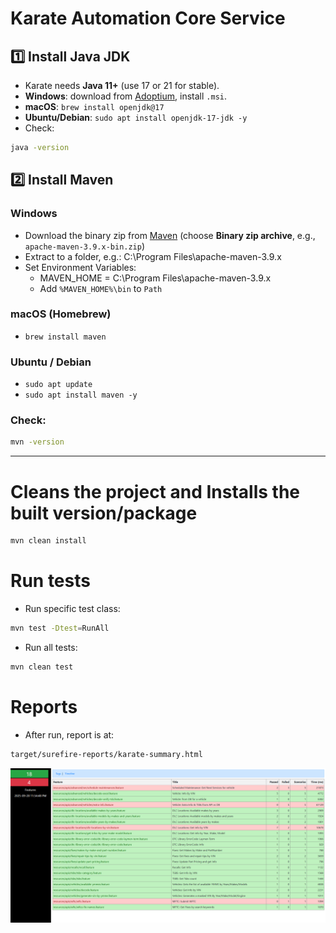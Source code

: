 # Karate Automation Core Service

## 1️⃣ Install Java JDK
- Karate needs **Java 11+** (use 17 or 21 for stable).
- **Windows**: download from [Adoptium](https://adoptium.net/temurin/releases), install `.msi`.
- **macOS**: `brew install openjdk@17`
- **Ubuntu/Debian**: `sudo apt install openjdk-17-jdk -y`
- Check:  
```bash
java -version
```

## 2️⃣ Install Maven
### **Windows**
- Download the binary zip from [Maven](https://maven.apache.org/download.cgi) (choose **Binary zip archive**, e.g., `apache-maven-3.9.x-bin.zip`)
- Extract to a folder, e.g.: C:\Program Files\apache-maven-3.9.x
- Set Environment Variables:
    + MAVEN_HOME = C:\Program Files\apache-maven-3.9.x
    + Add `%MAVEN_HOME%\bin` to `Path`
### **macOS (Homebrew)**
- `brew install maven`
### **Ubuntu / Debian**
- `sudo apt update`
- `sudo apt install maven -y`
### Check:  
```bash
mvn -version
```

---

# Cleans the project and Installs the built version/package
```bash
mvn clean install
```

# Run tests
- Run specific test class:
```bash
mvn test -Dtest=RunAll
```
- Run all tests:
```bash
mvn clean test
```

# Reports
- After run, report is at:
```bash
target/surefire-reports/karate-summary.html
```

![alt text](Screenshot.png)